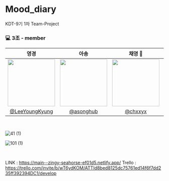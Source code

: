 # Mood_diary
KDT-9기 1차 Team-Project <br/>



### 💻  3조 - member
|                                    영경                                    |                                    아송                                    |                                     채영 👑                                     |                                    민영                                    |                                    
| :------------------------------------------------------------------------: | :------------------------------------------------------------------------: | :------------------------------------------------------------------------: | :------------------------------------------------------------------------: | 
| <img src="https://avatars.githubusercontent.com/u/128415146?v=4" width=150>  | <img src="https://avatars.githubusercontent.com/u/136426795?v=4" width=150> | <img src="https://avatars.githubusercontent.com/u/97508297?v=4" width=150>  |  <img src="https://avatars.githubusercontent.com/u/138436169?v=4" width=150> | 
|                [@LeeYoungKyung](https://github.com/LeeYoungKyung)                 |                    [@asonghub](https://github.com/asonghub)                    |                 [@chxxyx](https://github.com/chxxyx)                 |             [@k-minyoung](https://github.com/k-minyoung)             |                    



<br/>

![41 (1)](https://github.com/chxxyx/mood_diary/assets/97508297/936fe910-0973-49a8-8147-ac5a721344c7)

![101 (1)](https://github.com/chxxyx/mood_diary/assets/97508297/cb119551-e70f-4795-bf71-5dc9357162a1)

<br/>

LINK : https://main--zingy-seahorse-ef01d5.netlify.app/
Trello : https://trello.com/invite/b/wT6ydKOM/ATTId8bed8125dc75761ed14f6f7dd235ff392394DC1/develop
